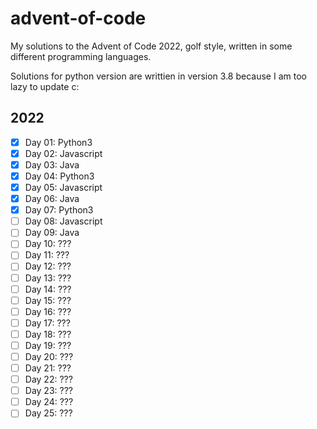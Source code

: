 # advent-of-code

My solutions to the Advent of Code 2022, golf style, written in some different programming languages.

Solutions for python version are writtien in version 3.8 because I am too lazy to update c:

## 2022

- [x] Day 01: Python3
- [x] Day 02: Javascript
- [x] Day 03: Java
- [x] Day 04: Python3
- [x] Day 05: Javascript
- [x] Day 06: Java
- [x] Day 07: Python3
- [ ] Day 08: Javascript
- [ ] Day 09: Java
- [ ] Day 10: ???
- [ ] Day 11: ???
- [ ] Day 12: ???
- [ ] Day 13: ???
- [ ] Day 14: ???
- [ ] Day 15: ???
- [ ] Day 16: ???
- [ ] Day 17: ???
- [ ] Day 18: ???
- [ ] Day 19: ???
- [ ] Day 20: ???
- [ ] Day 21: ???
- [ ] Day 22: ???
- [ ] Day 23: ???
- [ ] Day 24: ???
- [ ] Day 25: ???
